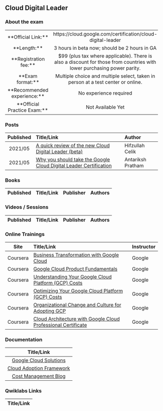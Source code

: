 ## Cloud Digital Leader

### About the exam


<table>
    <tr>
        <td align="center">**Official Link:**</td>
        <td align="center">https://cloud.google.com/certification/cloud-digital-leader</td>
    </tr>
    <tr>
        <td align="center">**Length:**</td>
        <td align="center">3 hours in beta now; should be 2 hours in GA</td>
    </tr>
    <tr>
        <td align="center">**Registration fee:**</td>
        <td align="center">$99 (plus tax where applicable). There is also a discount for those from countries with lower purchasing power parity.</td>
    </tr> 
    <tr>
        <td align="center">**Exam format:**</td>
        <td align="center">Multiple choice and multiple select, taken in person at a test center or online.</td>
    </tr>
    <tr>
        <td align="center">**Recommended experience:**</td>
        <td align="center">No experience required</td>
    </tr>
    <tr>
        <td align="center">**Official Practice Exam:**</td>
        <td align="center">Not Available Yet</td>
    </tr>
</table>

### Posts
| Published | Title/Link | Author |
| :---:         |     :---      |          :--- |
| 2021/05 | [A quick review of the new Cloud Digital Leader (beta)](https://www.linkedin.com/pulse/quick-review-new-cloud-digital-leader-beta-exam-hifzullah-celik/) | Hifzullah Celik |
| 2021/05 | [Why you should take the Google Cloud Digital Leader Certification](https://medium.com/@APratham/why-you-should-take-the-google-cloud-digital-leader-certification-8788ddaeff08) | Antariksh Pratham |

### Books
| Published | Title/Link | Publisher | Authors |
| :---:         |     :---     |     :---       |          :--- |

### Videos / Sessions
| Published | Title/Link | Publisher | Authors |
| :---:         |     :---     |     :---       |          :--- |

### Online Trainings
| Site | Title/Link | Instructor |
| :---:         |     :---      |          :--- |
| Coursera | [Business Transformation with Google Cloud](https://www.coursera.org/learn/business-transformation-google-cloud) | Google |
| Coursera | [Google Cloud Product Fundamentals](https://www.coursera.org/learn/google-cloud-product-fundamentals) | Google |
| Coursera | [Understanding Your Google Cloud Platform (GCP) Costs](https://www.coursera.org/learn/gcp-cost-management#syllabus) | Google |
| Coursera | [Optimizing Your Google Cloud Platform (GCP) Costs](https://www.coursera.org/learn/gcp-cost-optimization#syllabus) | Google |
| Coursera | [Organizational Change and Culture for Adopting GCP](https://www.coursera.org/specializations/organizational-change-and-culture-for-adopting-google-cloud) | Google |
| Coursera | [Cloud Architecture with Google Cloud Professional Certificate](https://www.coursera.org/professional-certificates/gcp-cloud-architect) | Google |


### Documentation
|  Title/Link |
| :---:         |
| [Google Cloud Solutions](https://cloud.google.com/solutions) |
| [Cloud Adoption Framework](https://cloud.google.com/adoption-framework) ||
| [Cost Management Blog](https://cloud.google.com/blog/topics/cost-management) |

### Qwiklabs Links
|  Title/Link  |
| :---:         |
